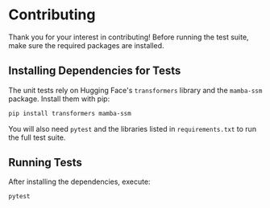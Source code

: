 # Contributing

Thank you for your interest in contributing! Before running the test suite, make sure the required packages are installed.

## Installing Dependencies for Tests

The unit tests rely on Hugging Face's `transformers` library and the `mamba-ssm` package. Install them with pip:

```bash
pip install transformers mamba-ssm
```

You will also need `pytest` and the libraries listed in `requirements.txt` to run the full test suite.

## Running Tests

After installing the dependencies, execute:

```bash
pytest
```
